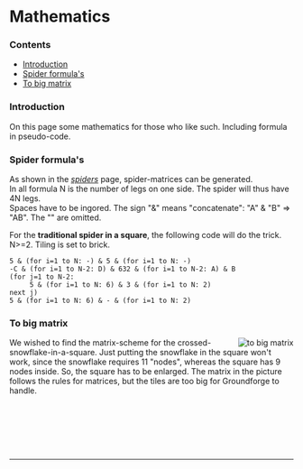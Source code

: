 # Mathematics

### Contents
* [Introduction](#introduction)
* [Spider formula's](#spider-formulas)
* [To big matrix](#to-big-matrix)

### Introduction
On this page some mathematics for those who like such. Including formula in pseudo-code.

### Spider formula's
As shown in the [_spiders_][spiders-page] page, spider-matrices can be generated.      
In all formula N is the number of legs on one side. The spider will thus have 4N legs.   
Spaces have to be ingored. The sign "&" means "concatenate": "A" & "B" => "AB". The "" are omitted.   
      
For the **traditional spider in a square**, the following code will do the trick.              
N>=2. Tiling is set to <span class="elem">brick</span>.       

```  
5 & (for i=1 to N: -) & 5 & (for i=1 to N: -)               
-C & (for i=1 to N-2: D) & 632 & (for i=1 to N-2: A) & B              
(for j=1 to N-2:                                                     
     5 & (for i=1 to N: 6) & 3 & (for i=1 to N: 2)                    
next j)                                                          
5 & (for i=1 to N: 6) & - & (for i=1 to N: 2)                 
``` 

### To big matrix
<img alt="to big matrix" align="right" src="https://maetempels.github.io/MAE-gf/images/gf-sn-nott.png"> 

We wished to find the matrix-scheme for the crossed-snowflake-in-a-square. Just putting the snowflake in the square won't work, since the snowflake requires 11 "nodes", whereas the square has 9 nodes inside. So, the square has to be enlarged. The matrix in the picture follows the rules for matrices, but the tiles are too big for Groundforge to handle. 

<br><br><br><br><br>

***

[spiders-page]: https://github.com/MAETempels/MAE-gf/wiki/Spiders

[to-big-sn]: https://maetempels.github.io/MAE-gf/images/gf-sn-nott.png
